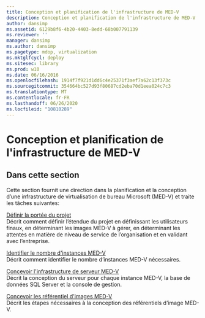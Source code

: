 ```yaml
---
title: Conception et planification de l'infrastructure de MED-V
description: Conception et planification de l'infrastructure de MED-V
author: dansimp
ms.assetid: 6129b8f6-4b20-4403-8edd-68b007791139
ms.reviewer: ''
manager: dansimp
ms.author: dansimp
ms.pagetype: mdop, virtualization
ms.mktglfcycl: deploy
ms.sitesec: library
ms.prod: w10
ms.date: 06/16/2016
ms.openlocfilehash: 1914f7f921d1dd6c4e25371f3aef7a62c13f373c
ms.sourcegitcommit: 354664bc527d93f80687cd2eba70d1eea024c7c3
ms.translationtype: MT
ms.contentlocale: fr-FR
ms.lasthandoff: 06/26/2020
ms.locfileid: "10810289"
---
```

# Conception et planification de l'infrastructure de MED-V


## Dans cette section


Cette section fournit une direction dans la planification et la conception d’une infrastructure de virtualisation de bureau Microsoft (MED-V) et traite les tâches suivantes:

<a href="" id="define-the-project-scope"></a>[Définir la portée du projet](define-the-project-scope.md)  
Décrit comment définir l’étendue du projet en définissant les utilisateurs finaux, en déterminant les images MED-V à gérer, en déterminant les attentes en matière de niveau de service de l’organisation et en validant avec l’entreprise.

<a href="" id="identify-the-number-of-med-v-instances"></a>[Identifier le nombre d'instances MED-V](identify-the-number-of-med-v-instances.md)  
Décrit comment identifier le nombre d’instances MED-V nécessaires.

<a href="" id="design-the-med-v-server-infrastructure"></a>[Concevoir l'infrastructure de serveur MED-V](design-the-med-v-server-infrastructure.md)  
Décrit la conception du serveur pour chaque instance MED-V, la base de données SQL Server et la console de gestion.

<a href="" id="design-the-med-v-image-repositories"></a>[Concevoir les référentiel d'images MED-V](design-the-med-v-image-repositories.md)  
Décrit les étapes nécessaires à la conception des référentiels d’image MED-V.

 

 





